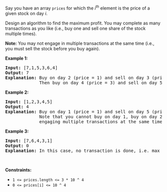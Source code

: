 <div><p>Say you have an array <code>prices</code> for which the <em>i</em><sup>th</sup> element is the price of a given stock on day <em>i</em>.</p>

<p>Design an algorithm to find the maximum profit. You may complete as many transactions as you like (i.e., buy one and sell one share of the stock multiple times).</p>

<p><strong>Note:</strong> You may not engage in multiple transactions at the same time (i.e., you must sell the stock before you buy again).</p>

<p><strong>Example 1:</strong></p>

<pre><strong>Input:</strong> [7,1,5,3,6,4]
<strong>Output:</strong> 7
<strong>Explanation:</strong> Buy on day 2 (price = 1) and sell on day 3 (price = 5), profit = 5-1 = 4.
&nbsp;            Then buy on day 4 (price = 3) and sell on day 5 (price = 6), profit = 6-3 = 3.
</pre>

<p><strong>Example 2:</strong></p>

<pre><strong>Input:</strong> [1,2,3,4,5]
<strong>Output:</strong> 4
<strong>Explanation:</strong> Buy on day 1 (price = 1) and sell on day 5 (price = 5), profit = 5-1 = 4.
&nbsp;            Note that you cannot buy on day 1, buy on day 2 and sell them later, as you are
&nbsp;            engaging multiple transactions at the same time. You must sell before buying again.
</pre>

<p><strong>Example 3:</strong></p>

<pre><strong>Input:</strong> [7,6,4,3,1]
<strong>Output:</strong> 0
<strong>Explanation:</strong> In this case, no transaction is done, i.e. max profit = 0.</pre>

<p>&nbsp;</p>
<p><strong>Constraints:</strong></p>

<ul>
	<li><code>1 &lt;= prices.length &lt;= 3 * 10 ^ 4</code></li>
	<li><code>0 &lt;= prices[i]&nbsp;&lt;= 10 ^ 4</code></li>
</ul>
</div>